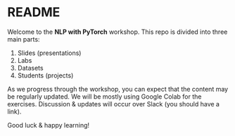 # README

Welcome to the **NLP with PyTorch** workshop. This repo is divided into three main parts:

1. Slides (presentations)
2. Labs
3. Datasets
4. Students (projects)

As we progress through the workshop, you can expect that the content may be regularly updated. We will be mostly using Google Colab for the exercises. Discussion & updates will occur over Slack (you should have a link). 

Good luck & happy learning!

